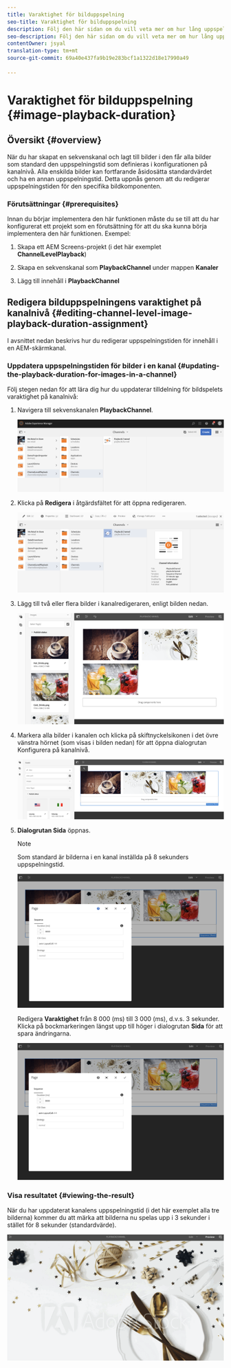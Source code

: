 ```yaml
---
title: Varaktighet för bilduppspelning
seo-title: Varaktighet för bilduppspelning
description: Följ den här sidan om du vill veta mer om hur lång uppspelningen är.
seo-description: Följ den här sidan om du vill veta mer om hur lång uppspelningen är.
contentOwner: jsyal
translation-type: tm+mt
source-git-commit: 69a40e437fa9b19e283bcf1a1322d18e17990a49

---
```



# Varaktighet för bilduppspelning {#image-playback-duration}

## Översikt {#overview}

När du har skapat en sekvenskanal och lagt till bilder i den får alla bilder som standard den uppspelningstid som definieras i konfigurationen på kanalnivå. Alla enskilda bilder kan fortfarande åsidosätta standardvärdet och ha en annan uppspelningstid. Detta uppnås genom att du redigerar uppspelningstiden för den specifika bildkomponenten.

### Förutsättningar {#prerequisites}

Innan du börjar implementera den här funktionen måste du se till att du har konfigurerat ett projekt som en förutsättning för att du ska kunna börja implementera den här funktionen. Exempel:

1. Skapa ett AEM Screens-projekt (i det här exemplet **ChannelLevelPlayback**)

1. Skapa en sekvenskanal som **PlaybackChannel** under mappen **Kanaler**

1. Lägg till innehåll i **PlaybackChannel**

## Redigera bilduppspelningens varaktighet på kanalnivå {#editing-channel-level-image-playback-duration-assignment}

I avsnittet nedan beskrivs hur du redigerar uppspelningstiden för innehåll i en AEM-skärmkanal.

### Uppdatera uppspelningstiden för bilder i en kanal {#updating-the-playback-duration-for-images-in-a-channel}

Följ stegen nedan för att lära dig hur du uppdaterar tilldelning för bildspelets varaktighet på kanalnivå:

1. Navigera till sekvenskanalen **PlaybackChannel**.

   ![screen_shot_2019-06-24at62818pm](assets/screen_shot_2019-06-24at62818pm.png)

1. Klicka på **Redigera** i åtgärdsfältet för att öppna redigeraren.

   ![screen_shot_2019-06-24at70141pm](assets/screen_shot_2019-06-24at70141pm.png)

1. Lägg till två eller flera bilder i kanalredigeraren, enligt bilden nedan.

   ![screen_shot_2019-06-24at90534pm](assets/screen_shot_2019-06-24at90534pm.png)

1. Markera alla bilder i kanalen och klicka på skiftnyckelsikonen i det övre vänstra hörnet (som visas i bilden nedan) för att öppna dialogrutan Konfigurera på kanalnivå.

   ![screen_shot_2019-06-25at95945am](assets/screen_shot_2019-06-25at95945am.png)

1. **Dialogrutan Sida** öppnas.

   >[!NOTE]
   >
   >Som standard är bilderna i en kanal inställda på 8 sekunders uppspelningstid.

   ![screen_shot_2019-06-25at100343am](assets/screen_shot_2019-06-25at100343am.png)

   Redigera **Varaktighet** från 8 000 (ms) till 3 000 (ms), d.v.s. 3 sekunder. Klicka på bockmarkeringen längst upp till höger i dialogrutan **Sida** för att spara ändringarna.

   ![screen_shot_2019-06-25at101527am](assets/screen_shot_2019-06-25at101527am.png)

### Visa resultatet {#viewing-the-result}

När du har uppdaterat kanalens uppspelningstid (i det här exemplet alla tre bilderna) kommer du att märka att bilderna nu spelas upp i 3 sekunder i stället för 8 sekunder (standardvärde).

![channel_preview](assets/channel_preview.gif)

